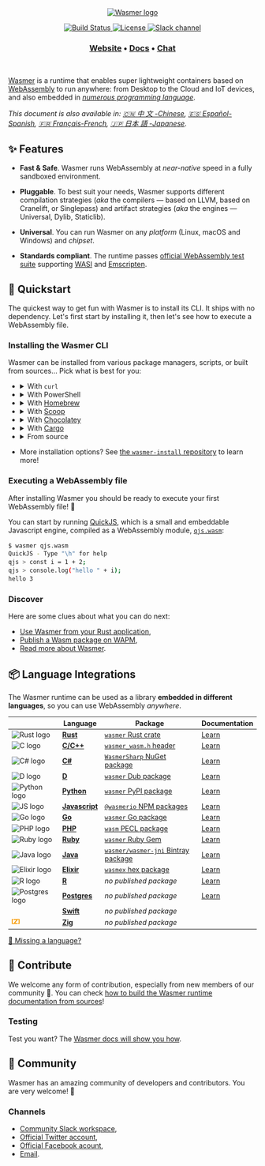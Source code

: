 <div align="center">
  <a href="https://wasmer.io" target="_blank" rel="noopener noreferrer">
    <img width="300" src="https://raw.githubusercontent.com/wasmerio/wasmer/master/assets/logo.png" alt="Wasmer logo">
  </a>

  <p>
    <a href="https://github.com/wasmerio/wasmer/actions?query=workflow%3Abuild">
      <img src="https://github.com/wasmerio/wasmer/workflows/build/badge.svg?style=flat-square" alt="Build Status">
    </a>
    <a href="https://github.com/wasmerio/wasmer/blob/master/LICENSE">
      <img src="https://img.shields.io/github/license/wasmerio/wasmer.svg?style=flat-square" alt="License">
    </a>
    <a href="https://slack.wasmer.io">
      <img src="https://img.shields.io/static/v1?label=Slack&message=join%20chat&color=brighgreen&style=flat-square" alt="Slack channel">
    </a>
  </p>

  <h3>
    <a href="https://wasmer.io/">Website</a>
    <span> • </span>
    <a href="https://docs.wasmer.io">Docs</a>
    <span> • </span>
    <a href="https://slack.wasmer.io/">Chat</a>
  </h3>

</div>

<br />

[Wasmer](https://wasmer.io/) is a runtime that enables super
lightweight containers based on [WebAssembly](https://webassembly.org)
to run anywhere: from Desktop to the Cloud and IoT devices, and also
embedded in [*numerous programming
language*](https://github.com/wasmerio/wasmer#language-integrations).

_This document is also available in:
[🇨🇳 中 文 -Chinese](https://github.com/wasmerio/wasmer/blob/master/docs/cn/README.md),
[🇪🇸 Español-Spanish](https://github.com/wasmerio/wasmer/blob/master/docs/es/README.md),
[🇫🇷 Français-French](https://github.com/wasmerio/wasmer/blob/master/docs/fr/README.md),
[🇯🇵 日本 語 -Japanese](https://github.com/wasmerio/wasmer/blob/master/docs/ja/README.md)_.

## ✨ Features

* **Fast & Safe**. Wasmer runs WebAssembly at _near-native_ speed in a
  fully sandboxed environment.

* **Pluggable**. To best suit your needs, Wasmer supports different
  compilation strategies (_aka_ the compilers — based on LLVM, based
  on Cranelift, or Singlepass) and artifact strategies (_aka_ the
  engines — Universal, Dylib, Staticlib).

* **Universal**. You can run Wasmer on any _platform_ (Linux, macOS
  and Windows) and _chipset_.

* **Standards compliant**. The runtime passes [official WebAssembly
  test suite](https://github.com/WebAssembly/testsuite) supporting
  [WASI](https://github.com/WebAssembly/WASI) and
  [Emscripten](https://emscripten.org/).

## 🏁 Quickstart

The quickest way to get fun with Wasmer is to install its CLI. It
ships with no dependency. Let's first start by installing it, then
let's see how to execute a WebAssembly file.

### Installing the Wasmer CLI

Wasmer can be installed from various package managers, scripts, or
built from sources… Pick what is best for you:

* <details>
    <summary>With <code>curl</code></summary>

    This is kind of the universal way to install Wasmer. If you don't
    trust this approach, please see other installation options.

    ```sh
    curl https://get.wasmer.io -sSfL | sh
    ```

  </details>

* <details>
    <summary>With PowerShell</summary>

    This installation process is dedicated to Windows users:

    ```powershell
    iwr https://win.wasmer.io -useb | iex
    ```

  </details>

* <details>
    <summary>With <a href="https://formulae.brew.sh/formula/wasmer">Homebrew</a></summary>

    Homebrew is mainly a package manager for macOS:

    ```sh
    brew install wasmer
    ```

  </details>

* <details>
    <summary>With <a href="https://github.com/ScoopInstaller/Main/blob/master/bucket/wasmer.json">Scoop</a></summary>

    Scoop is a package manager for Windows:

    ```sh
    scoop install wasmer
    ```

  </details>

* <details>
    <summary>With <a href="https://chocolatey.org/packages/wasmer">Chocolatey</a></summary>

    Chocolatey is a package manager for Windows:

    ```sh
    choco install wasmer
    ```

  </details>

* <details>
    <summary>With <a href="https://crates.io/crates/wasmer-cli/">Cargo</a></summary>

    Cargo is the crate installer for Rust.

    The following command will install `wasmer-cli`. All the available
    features are described in the [`wasmer-cli`
    documentation](https://github.com/wasmerio/wasmer/tree/master/lib/cli/README.md).

    ```sh
    cargo install wasmer-cli
    ```

  </details>

* <details>
    <summary>From source</summary>

    Inside the root of this repository (in this case, you're likely to
    need some dependencies):

    ```sh
    make build-wasmer
    ```

    [Read the
    documentation](https://docs.wasmer.io/ecosystem/wasmer/building-from-source)
    to learn more about this approach.

  </details>

* More installation options? See [the `wasmer-install`
  repository](https://github.com/wasmerio/wasmer-install) to learn
  more!

### Executing a WebAssembly file

After installing Wasmer you should be ready to execute your first WebAssembly file! 🎉

You can start by running
[QuickJS](https://github.com/bellard/quickjs/), which is a small and
embeddable Javascript engine, compiled as a WebAssembly module,
[`qjs.wasm`](https://registry-cdn.wapm.io/contents/_/quickjs/0.0.3/build/qjs.wasm):

```bash
$ wasmer qjs.wasm
QuickJS - Type "\h" for help
qjs > const i = 1 + 2;
qjs > console.log("hello " + i);
hello 3
```

### Discover

Here are some clues about what you can do next:

- [Use Wasmer from your Rust application](https://docs.wasmer.io/integrations/rust),
- [Publish a Wasm package on WAPM](https://docs.wasmer.io/ecosystem/wapm/publishing-your-package),
- [Read more about Wasmer](https://medium.com/wasmer/).

## 📦 Language Integrations

The Wasmer runtime can be used as a library **embedded in different
languages**, so you can use WebAssembly _anywhere_.

| | Language | Package | Documentation |
|-|-|-|-|
| ![Rust logo] | [**Rust**][Rust integration] | [`wasmer` Rust crate] | [Learn][rust docs]
| ![C logo] | [**C/C++**][C integration] | [`wasmer_wasm.h` header] | [Learn][c docs] |
| ![C# logo] | [**C#**][C# integration] | [`WasmerSharp` NuGet package] | [Learn][c# docs] |
| ![D logo] | [**D**][D integration] | [`wasmer` Dub package] | [Learn][d docs] |
| ![Python logo] | [**Python**][Python integration] | [`wasmer` PyPI package] | [Learn][python docs] |
| ![JS logo] | [**Javascript**][JS integration] | [`@wasmerio` NPM packages] | [Learn][js docs] |
| ![Go logo] | [**Go**][Go integration] | [`wasmer` Go package] | [Learn][go docs] |
| ![PHP logo] | [**PHP**][PHP integration] | [`wasm` PECL package] | [Learn][php docs] |
| ![Ruby logo] | [**Ruby**][Ruby integration] | [`wasmer` Ruby Gem] | [Learn][ruby docs] |
| ![Java logo] | [**Java**][Java integration] | [`wasmer/wasmer-jni` Bintray package] | [Learn][java docs] |
| ![Elixir logo] | [**Elixir**][Elixir integration] | [`wasmex` hex package] | [Learn][elixir docs] |
| ![R logo] | [**R**][R integration] | *no published package* | [Learn][r docs] |
| ![Postgres logo] | [**Postgres**][Postgres integration] | *no published package* | [Learn][postgres docs] |
|  | [**Swift**][Swift integration] | *no published package* | |
| ![Zig logo] | [**Zig**][Zig integration] | *no published package* | |

[👋 Missing a language?](https://github.com/wasmerio/wasmer/issues/new?assignees=&labels=%F0%9F%8E%89+enhancement&template=---feature-request.md&title=)

[rust logo]: https://raw.githubusercontent.com/wasmerio/wasmer/master/assets/languages/rust.svg
[rust integration]: https://github.com/wasmerio/wasmer/tree/master/lib/api
[`wasmer` rust crate]: https://crates.io/crates/wasmer/
[rust docs]: https://wasmerio.github.io/wasmer/crates/wasmer

[c logo]: https://raw.githubusercontent.com/wasmerio/wasmer/master/assets/languages/c.svg
[c integration]: https://github.com/wasmerio/wasmer/tree/master/lib/c-api
[`wasmer_wasm.h` header]: https://github.com/wasmerio/wasmer/blob/master/lib/c-api/wasmer_wasm.h
[c docs]: https://wasmerio.github.io/wasmer/crates/wasmer_c_api

[c# logo]: https://raw.githubusercontent.com/wasmerio/wasmer/master/assets/languages/csharp.svg
[c# integration]: https://github.com/migueldeicaza/WasmerSharp
[`wasmersharp` nuget package]: https://www.nuget.org/packages/WasmerSharp/
[c# docs]: https://migueldeicaza.github.io/WasmerSharp/

[d logo]: https://raw.githubusercontent.com/wasmerio/wasmer/master/assets/languages/d.svg
[d integration]: https://github.com/chances/wasmer-d
[`wasmer` Dub package]: https://code.dlang.org/packages/wasmer
[d docs]: https://chances.github.io/wasmer-d

[python logo]: https://raw.githubusercontent.com/wasmerio/wasmer/master/assets/languages/python.svg
[python integration]: https://github.com/wasmerio/wasmer-python
[`wasmer` pypi package]: https://pypi.org/project/wasmer/
[python docs]: https://wasmerio.github.io/wasmer-python/api/wasmer/

[go logo]: https://raw.githubusercontent.com/wasmerio/wasmer/master/assets/languages/go.svg
[go integration]: https://github.com/wasmerio/wasmer-go
[`wasmer` go package]: https://pkg.go.dev/github.com/wasmerio/wasmer-go/wasmer
[go docs]: https://pkg.go.dev/github.com/wasmerio/wasmer-go/wasmer?tab=doc

[php logo]: https://raw.githubusercontent.com/wasmerio/wasmer/master/assets/languages/php.svg
[php integration]: https://github.com/wasmerio/wasmer-php
[`wasm` pecl package]: https://pecl.php.net/package/wasm
[php docs]: https://wasmerio.github.io/wasmer-php/wasm/

[js logo]: https://raw.githubusercontent.com/wasmerio/wasmer/master/assets/languages/js.svg
[js integration]: https://github.com/wasmerio/wasmer-js
[`@wasmerio` npm packages]: https://www.npmjs.com/org/wasmer
[js docs]: https://docs.wasmer.io/integrations/js/reference-api

[ruby logo]: https://raw.githubusercontent.com/wasmerio/wasmer/master/assets/languages/ruby.svg
[ruby integration]: https://github.com/wasmerio/wasmer-ruby
[`wasmer` ruby gem]: https://rubygems.org/gems/wasmer
[ruby docs]: https://wasmerio.github.io/wasmer-ruby/wasmer_ruby/index.html

[java logo]: https://raw.githubusercontent.com/wasmerio/wasmer/master/assets/languages/java.svg
[java integration]: https://github.com/wasmerio/wasmer-java
[`wasmer/wasmer-jni` bintray package]: https://bintray.com/wasmer/wasmer-jni/wasmer-jni
[java docs]: https://github.com/wasmerio/wasmer-java/#api-of-the-wasmer-library

[elixir logo]: https://raw.githubusercontent.com/wasmerio/wasmer/master/assets/languages/elixir.svg
[elixir integration]: https://github.com/tessi/wasmex
[elixir docs]: https://hexdocs.pm/wasmex/api-reference.html
[`wasmex` hex package]: https://hex.pm/packages/wasmex

[r logo]: https://raw.githubusercontent.com/wasmerio/wasmer/master/assets/languages/r.svg
[r integration]: https://github.com/dirkschumacher/wasmr
[r docs]: https://github.com/dirkschumacher/wasmr#example

[postgres logo]: https://raw.githubusercontent.com/wasmerio/wasmer/master/assets/languages/postgres.svg
[postgres integration]: https://github.com/wasmerio/wasmer-postgres
[postgres docs]: https://github.com/wasmerio/wasmer-postgres#usage--documentation

[swift integration]: https://github.com/AlwaysRightInstitute/SwiftyWasmer

[zig logo]: https://raw.githubusercontent.com/ziglang/logo/master/zig-favicon.png
[zig integration]: https://github.com/zigwasm/wasmer-zig

## 🤲 Contribute

We welcome any form of contribution, especially from new members of
our community 💜.  You can check [how to build the Wasmer runtime
documentation from
sources](https://docs.wasmer.io/ecosystem/wasmer/building-from-source)!

### Testing

Test you want? The [Wasmer docs will show you
how](https://docs.wasmer.io/ecosystem/wasmer/building-from-source/testing).

## 👐 Community

Wasmer has an amazing community of developers and contributors. You are very welcome! 👋

### Channels

- [Community Slack workspace](https://slack.wasmer.io/),
- [Official Twitter account](https://twitter.com/wasmerio),
- [Official Facebook acount](https://www.facebook.com/wasmerio),
- [Email](mailto:hello@wasmer.io).
